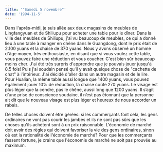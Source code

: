 ```yaml
---
title: '"Samedi 5 novembre"'
date: '1994-11-5'
---
```


Dans l'après-midi, je suis allée aux deux magasins de meubles de Lingfangyuan et de Shiliupu pour acheter une table pour le dîner. Dans la ville des meubles de Shiliupu, j'ai vu beaucoup de meubles, ce qui a donné lieu à une table à manger en chêne dans le Guangdong, dont le prix était de 2.100 yuans et la chaise de 370 yuans. Nous y avons observé un homme d'âge moyen, très enthousiaste, en disant que si vous voulez cette table, vous pouvez faire une réduction et vous coucher. C'est bien sûr beaucoup moins cher. J'ai été très surpris d'apprendre que je pouvais jouer jusqu'à 8,5 fois! Puis j'ai soudain pensé qu'il y avait quelque chose de "cachette de chat" à l'intérieur. J'ai décidé d'aller dans un autre magasin et de le lire. Pour Hualian, la même table aussi longue que 1400 yuans, vous pouvez également jouer 10% de réduction, la chaise coûte 270 yuans. Le visage est plus léger que la cendre, pas le chêne, aussi long que 1200 yuans. Il s’agit d’une prise de conscience soudaine, il n’est pas étonnant que la personne ait dit que le nouveau visage est plus léger et heureux de nous accorder un rabais.

De telles choses doivent être gérées: si les commerçants font cela, les gens ordinaires ne vont pas courir les jambes et ils ne sont pas sûrs que les choses qu'ils achètent sont à un prix raisonnable. L'économie de marché doit avoir des règles qui doivent favoriser la vie des gens ordinaires, sinon où est la rationalité de l'économie de marché? Pour que les commerçants fassent fortune, je crains que l'économie de marché ne soit pas prouvée au maximum.

